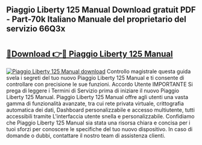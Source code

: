 ## Piaggio Liberty 125 Manual Download gratuit PDF - Part-70k Italiano Manuale del proprietario del servizio 66Q3x

# <h2><a href="http://dfgdps.blite.top/?on=Piaggio+Liberty+125+Manual">🔗Download 👉🔴 Piaggio Liberty 125 Manual</a></h2>

[![Piaggio Liberty 125 Manual download](https://i.imgur.com/lujVjoI.png)](http://dfgdps.blite.top/?on=Piaggio+Liberty+125+Manual)
Controllo magistrale questa guida svela i segreti del tuo nuovo Piaggio Liberty 125 Manual e ti consente di controllare con precisione le sue funzioni. Accordo Utente IMPORTANTE Si prega di leggere i Termini di Servizio prima di iniziare il nuovo Piaggio Liberty 125 Manual. Piaggio Liberty 125 Manual offre agli utenti una vasta gamma di funzionalità avanzate, tra cui rete privata virtuale, crittografia automatica dei dati, Dashboard personalizzabile e accesso multiutente, tutti accessibili tramite L'interfaccia utente snella e personalizzabile. Confidiamo che Piaggio Liberty 125 Manual sia stata una risorsa chiara e concisa per i tuoi sforzi per conoscere le specifiche del tuo nuovo dispositivo. In caso di domande o dubbi, contattare il nostro team di assistenza clienti.
